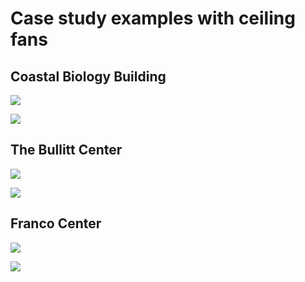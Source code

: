 # Case study examples with ceiling fans

## Coastal Biology Building

![](<../.gitbook/assets/0 (14).png>)



![](<../.gitbook/assets/1 (38).png>)



## The Bullitt Center

![](<../.gitbook/assets/2 (6).png>)



![](<../.gitbook/assets/3 (7).png>)



## Franco Center

![](<../.gitbook/assets/4 (8).png>)



![](<../.gitbook/assets/5 (4).png>)
